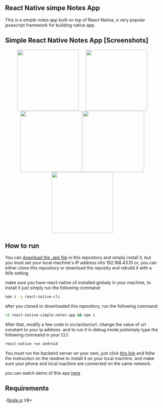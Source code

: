 ## React Native simpe Notes App  
This is a simple notes app built on top of React Native, a very popular javascript framework for building native app. 
  
## Simple React Native Notes App [Screenshots]
<p align="center">
    <img src="https://user-images.githubusercontent.com/43369306/60768885-7b70d500-a0f3-11e9-9efc-f98ca7421bc1.jpg" width=200 align="center" style="margin-right:20px"/>
    <img src="https://user-images.githubusercontent.com/43369306/60769125-52057880-a0f6-11e9-923f-abf69874c498.jpg" width=200 align="center"/>
    <img src="https://user-images.githubusercontent.com/43369306/60769143-85e09e00-a0f6-11e9-8fb8-d29d57432a9d.jpg" width=200 align="center"/>
    <img src="https://user-images.githubusercontent.com/43369306/60769196-fe475f00-a0f6-11e9-9892-35fe45361c61.jpg" width=200 align="center"/>
    <img src="https://user-images.githubusercontent.com/43369306/60769190-e7a10800-a0f6-11e9-9033-c8ac4b5b71c6.jpg" width=200 align="center"/>
</p>

  
## How to run  
You can [download the .apk file](https://github.com/kevinmartinda/react-native-simple-notes-app/raw/master/NoteApp.apk) in this repository and simply install it, but you must set your local machine's IP address into 192.168.43.10 or, you can either clone this repository or download the reposity and rebuild it with a litlle setting.  
  
make sure you have react-native cli installed globaly in your machine, to install it just simply run the following command:
  
```sh
npm i -g react-native-cli
```
  
after you cloned or downloaded this repository, run the following command: 
  
```sh
cd react-native-simple-notes-app && npm i
```
  
After that, modify a few code in src/action/url. change the value of url constant to your ip address.
and to run it in debug mode justsimply type the following command in your CLI: 
  
```sh
react-native run android
```
  
You must run the backend server on your own, just click [this link](https://github.com/kevinmartinda/express-notes-api) and follw the instruction on the readme to install it on your local machine. and make sure your phone and local machine are connected on the same network.  
  
you can watch demo of this app [here](https://youtu.be/MXNVIOvPlzg)
  
## Requirements  
-[Node.js](https://nodejs.org/en/) V8+